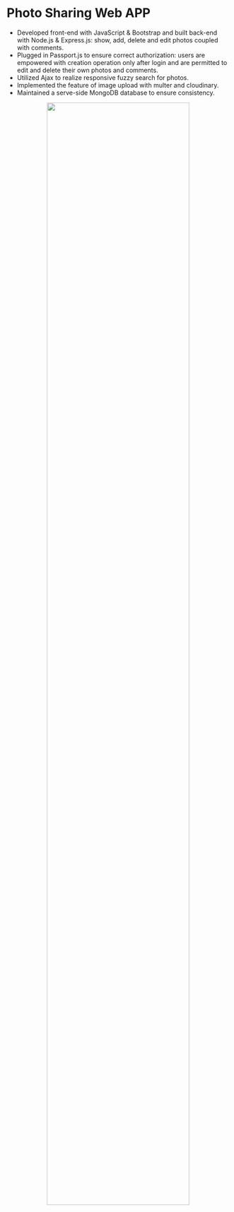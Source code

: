 # Photo Sharing Web APP
- Developed front-end with JavaScript & Bootstrap and built back-end with Node.js & Express.js: show, add, delete and edit photos coupled with comments.
- Plugged in Passport.js to ensure correct authorization: users are empowered with creation operation only after login and are permitted to edit and delete their own photos and comments.
- Utilized Ajax to realize responsive fuzzy search for photos.
- Implemented the feature of image upload with multer and cloudinary.
- Maintained a serve-side MongoDB database to ensure consistency.
<div align=center>
  <img width="80%" src="https://i.imgur.com/OgG14UL.png"/>
</div>

